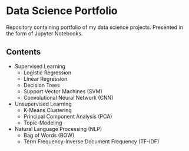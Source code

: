 # Data Science Portfolio

Repository containing portfolio of my data science projects. Presented in the form of Jupyter Notebooks.

## Contents

- Supervised Learning
  - Logistic Regression
  - Linear Regression
  - Decision Trees
  - Support Vector Machines (SVM)
  - Convolutional Neural Network (CNN)
- Unsupervised Learning
  - K-Means Clustering
  - Principal Component Analysis (PCA)
  - Topic-Modeling
- Natural Language Processing (NLP)
  - Bag of Words (BOW)
  - Term Frequency-Inverse Document Frequency (TF-IDF)

